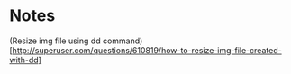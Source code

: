 # Notes

(Resize img file using dd command) [http://superuser.com/questions/610819/how-to-resize-img-file-created-with-dd]
